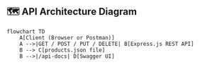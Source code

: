 ## 🗺️ API Architecture Diagram

```mermaid
flowchart TD
    A[Client (Browser or Postman)]
    A -->|GET / POST / PUT / DELETE| B[Express.js REST API]
    B --> C[products.json file]
    B -->|/api-docs| D[Swagger UI]
```
